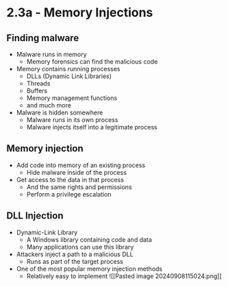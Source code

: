 # 2.3a - Memory Injections
## Finding malware
- Malware runs in memory
	- Memory forensics can find the malicious code
- Memory contains running processes
	- DLLs (Dynamic Link Libraries)
	- Threads
	- Buffers
	- Memory management functions
	- and much more
- Malware is hidden somewhere
	- Malware runs in its own process
	- Malware injects itself into a legitimate process
## Memory injection
- Add code into memory of an existing process
	- Hide malware inside of the process
- Get access to the data in that process
	- And the same rights and permissions
	- Perform a privilege escalation
## DLL Injection
- Dynamic-Link Library
	- A Windows library containing code and data
	- Many applications can use this library
- Attackers inject a path to a malicious DLL
	- Runs as part of the target process
- One of the most popular memory injection methods
	- Relatively easy to implement
![[Pasted image 20240908115024.png]]